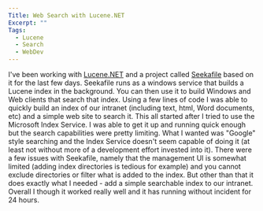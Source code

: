 ```yaml
---
Title: Web Search with Lucene.NET
Excerpt: ""
Tags:
  - Lucene
  - Search
  - WebDev
---
```

I've been working with <a href="http://www.dotlucene.net/" target="_blank">Lucene.NET</a> and a project called <a href="http://www.seekafile.org/" target="_blank">Seekafile</a> based on it for the last few days. 
  Seekafile runs as a windows service that builds a Lucene index in the background. You can then use it to build Windows and Web clients that search that index. 
  Using a few lines of code I was able to quickly build an index of our intranet (including text, html, Word documents, etc) and a simple web site to search it. 
  This all started after I tried to use the Microsoft Index Service. I was able to get it up and running quick enough but the search capabilities were pretty limiting. What I wanted was "Google" style searching and the Index Service doesn't seem capable of doing it (at least not without more of a development effort invested into it).
  There were a few issues with Seekafile, namely that the management UI is somewhat limited (adding index directories is tedious for example) and you cannot exclude directories or filter what is added to the index. But other than that it does exactly what I needed - add a simple searchable index to our intranet. 
  Overall I though it worked really well and it has running without incident for 24 hours. 
